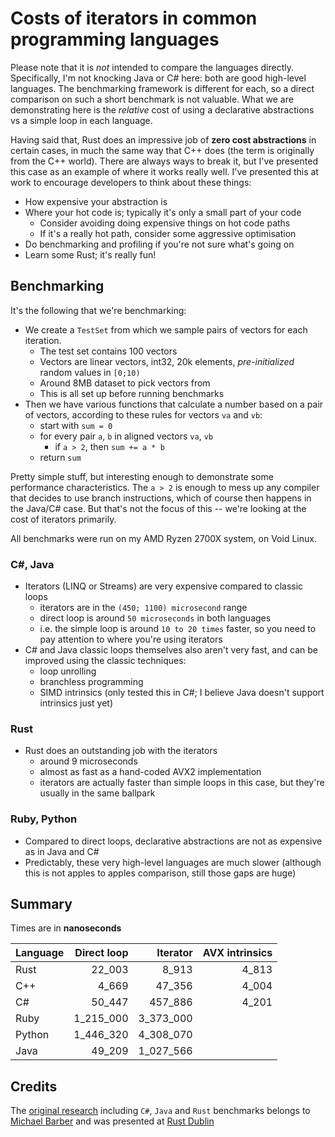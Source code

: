 # Costs of iterators in common programming languages

Please note that it is *not* intended to compare the languages directly. Specifically, I'm not knocking Java or C# here: both are good high-level languages. The benchmarking framework is different for each, so a direct comparison on such a short benchmark is not valuable. What we are demonstrating here is the *relative* cost of using a declarative abstractions vs a simple loop in each language. 

Having said that, Rust does an impressive job of **zero cost abstractions** in certain cases, in much the same way that C++ does (the term is originally from the C++ world). There are always ways to break it, but I've presented this case as an example of where it works really well. I've presented this at work to encourage developers to think about these things:

* How expensive your abstraction is
* Where your hot code is; typically it's only a small part of your code 
  * Consider avoiding doing expensive things on hot code paths
  * If it's a really hot path, consider some aggressive optimisation
* Do benchmarking and profiling if you're not sure what's going on 
* Learn some Rust; it's really fun!

## Benchmarking

It's the following that we're benchmarking: 

- We create a `TestSet` from which we sample pairs of vectors for each iteration.
  - The test set contains 100 vectors
  - Vectors are linear vectors, int32, 20k elements, _pre-initialized_ random values in `[0;10)`
  - Around 8MB dataset to pick vectors from
  - This is all set up before running benchmarks
- Then we have various functions that calculate a number based on a pair of vectors,
  according to these rules for vectors `va` and `vb`:
  - start with `sum = 0`
  - for every pair `a`, `b` in aligned vectors `va`, `vb`
     - if `a > 2`, then `sum += a * b`
  - return `sum`

Pretty simple stuff, but interesting enough to demonstrate some performance characteristics. The `a > 2` is enough to mess up any compiler that decides to use branch instructions, which of course then happens in the Java/C# case. But that's not the focus of this -- we're looking at the cost of iterators primarily.

All benchmarks were run on my AMD Ryzen 2700X system, on Void Linux.

### C#, Java

- Iterators (LINQ or Streams) are very expensive compared to classic loops
  - iterators are in the `(450; 1100) microsecond` range
  - direct loop is around `50 microseconds` in both languages
  - i.e. the simple loop is around `10 to 20 times` faster, so you need to pay attention to where you're using iterators 
- C# and Java classic loops themselves also aren't very fast, and can be improved using the classic techniques:
  - loop unrolling
  - branchless programming
  - SIMD intrinsics (only tested this in C#; I believe Java doesn't support intrinsics just yet)

### Rust

- Rust does an outstanding job with the iterators
  - around 9 microseconds
  - almost as fast as a hand-coded AVX2 implementation
  - iterators are actually faster than simple loops in this case, but they're usually in the same ballpark

### Ruby, Python

- Compared to direct loops, declarative abstractions are not as expensive as in Java and C#
- Predictably, these very high-level languages are much slower (although this is not apples to apples comparison, still those gaps are huge)

## Summary

Times are in **nanoseconds**

| Language | Direct loop | Iterator  | AVX intrinsics |
|----------|------------:|----------:|---------------:|
| Rust     | 22_003      | 8_913     | 4_813          |
| C++      | 4_669       | 47_356    | 4_004          |
| C#       | 50_447      | 457_886   | 4_201          |
| Ruby     | 1_215_000   | 3_373_000 |                |
| Python   | 1_446_320   | 4_308_070 |                |
| Java     | 49_209      | 1_027_566 |                |

## Credits

The [original research](https://github.com/mike-barber/rust-zero-cost-abstractions) including `C#`, `Java` and `Rust` benchmarks belongs to [Michael Barber](https://github.com/mike-barber) and was presented at [Rust Dublin](https://www.youtube.com/watch?v=mX1BsqTfy6E)
